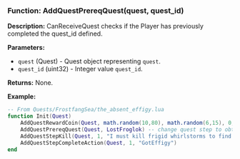 ### Function: AddQuestPrereqQuest(quest, quest_id)

**Description:**
CanReceiveQuest checks if the Player has previously completed the quest_id defined.

**Parameters:**
- `quest` (Quest) - Quest object representing `quest`.
- `quest_id` (uint32) - Integer value `quest_id`.

**Returns:** None.

**Example:**

```lua
-- From Quests/FrostfangSea/the_absent_effigy.lua
function Init(Quest)
	AddQuestRewardCoin(Quest, math.random(10,80), math.random(6,15), 0, 0)
    AddQuestPrereqQuest(Quest, LostFroglok) -- change quest step to obtain item 'an Effigy of Mithaniel' drop from frigid whirlstorms/ The Deadly Icewind
	AddQuestStepKill(Quest, 1, "I must kill frigid whirlstorms to find Splorpy's Effigy of Mithaniel.", 1, 75, "I should kill frigid whirlstorms around Gwenevyn's Cove to find Splorpy's Effigy of Mithaniel.", 1059, 4700054, 4700069)
	AddQuestStepCompleteAction(Quest, 1, "GotEffigy")
end
```
